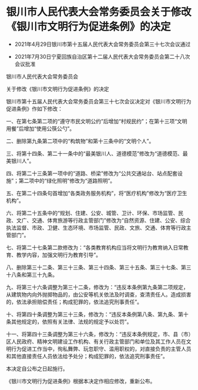 # 银川市人民代表大会常务委员会关于修改《银川市文明行为促进条例》的决定

- 2021年4月29日银川市第十五届人民代表大会常务委员会第三十七次会议通过

- 2021年7月30日宁夏回族自治区第十二届人民代表大会常务委员会第二十八次会议批准

<!-- INFO END -->

银川市人民代表大会常务委员会

关于修改《银川市文明行为促进条例》的决定

银川市第十五届人民代表大会常务委员会第三十七次会议决定对《银川市文明行为促进条例》作如下修改：

一、在第七条第二项的“遵守市民文明公约”后增加“村规民约”；在第十三项“文明用餐”后增加“使用公筷公勺”。

二、删除第九条第二项中的“构筑物”和第十三条中的“文明个人”。

三、将第十四条、第二十一条中的“最美银川人、道德模范”修改为“道德模范、最美银川人”。

四、将第二十三条第一项中的“道路、桥梁”修改为“公共交通站台、站点配套设施”；第二项中的“绿化照明”修改为“道路照明”。

五、在第二十四条句首增加“各类政务服务机构”，将“医疗机构”修改为“医疗卫生机构”。

六、将第二十五条中的“规划、住建、公安、城管、卫计、环保、市场监管、民政、文广、交通、体育旅游等行政主管部门”修改为“自然资源、住建、公安、综合执法监督、市政、卫健、生态环境、市场监管、民政、文旅、交通、体育等行政主管部门”。

七、将第二十七条第二款修改为：“各类教育机构应当将文明行为教育纳入日常教育、教学内容，加强文明行为教育引导”。

八、删除第三十二条、第三十三条、第三十四条、第三十五条、第三十七条、第三十八条和第三十九条。

九、将第三十六条调整为第三十二条，修改为：“违反本条例第九条第二项规定，从建筑物内向外抛掷物品的，由公安等机关依法及时调查，查清责任人。造成损害的，依法承担赔偿责任；构成犯罪的，依法追究刑事责任”。

十、将第四十条调整为第三十三条，修改为：“违反本条例第八条、第九条、第十条其他规定的，依照有关法律、法规的规定予以处罚”。

十一、将第四十三条调整为第三十六条，修改为：“违反本条例规定，市、县（市）区人民政府、精神文明建设工作机构、有关行政主管部门和单位及其工作人员在文明行为促进工作当中，徇私舞弊、玩忽职守、滥用职权的，对直接负责的主管人员和其他直接责任人员依法给予处分；构成犯罪的，依法追究刑事责任”。

本决定自公布之日起施行。

《银川市文明行为促进条例》根据本决定作相应修改，重新公布。
